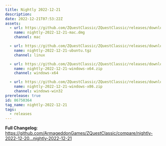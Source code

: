 ```yaml
---
title: Nightly 2022-12-21
description: 
date: 2022-12-21T07:53:22Z
assets: 
  - url: https://github.com/ZQuestClassic/ZQuestClassic/releases/download/nightly-2022-12-21/nightly-2022-12-21-mac.dmg
    name: nightly-2022-12-21-mac.dmg
    channel: mac

  - url: https://github.com/ZQuestClassic/ZQuestClassic/releases/download/nightly-2022-12-21/nightly-2022-12-21-ubuntu.tgz
    name: nightly-2022-12-21-ubuntu.tgz
    channel: linux

  - url: https://github.com/ZQuestClassic/ZQuestClassic/releases/download/nightly-2022-12-21/nightly-2022-12-21-windows-x64.zip
    name: nightly-2022-12-21-windows-x64.zip
    channel: windows-x64

  - url: https://github.com/ZQuestClassic/ZQuestClassic/releases/download/nightly-2022-12-21/nightly-2022-12-21-windows-x86.zip
    name: nightly-2022-12-21-windows-x86.zip
    channel: windows-win32
prerelease: true
id: 86750364
tag_name: nightly-2022-12-21
tags:
  - releases
---
```


**Full Changelog**: https://github.com/ArmageddonGames/ZQuestClassic/compare/nightly-2022-12-20...nightly-2022-12-21
